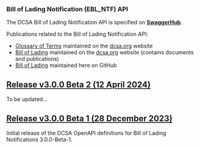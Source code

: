 


### Bill of Lading Notification (EBL_NTF) API

The DCSA Bill of Lading Notification API is specified on [**SwaggerHub**](https://app.swaggerhub.com/apis/dcsaorg/DCSA_EBL_NTF).

Publications related to the Bill of Lading Notification API:
- [Glossary of Terms](https://knowledge.dcsa.org/s/glossary) maintained on the [dcsa.org](https://dcsa.org) website
- [Bill of Lading](https://dcsa.org/standards/ebill-of-lading/) maintained on the [dcsa.org](https://dcsa.org) website (contains documents and publications)
- [Bill of Lading](./../) maintained here on GitHub

<a name="v300B2"></a>[Release v3.0.0 Beta 2 (12 April 2024)](https://app.swaggerhub.com/apis-docs/dcsaorg/DCSA_EBL_NTF/3.0.0-Beta-2)
---
To be updated...

<a name="v300B1"></a>[Release v3.0.0 Beta 1 (28 December 2023)](https://app.swaggerhub.com/apis-docs/dcsaorg/DCSA_EBL_NTF/3.0.0-Beta-1)
---
Initial release of the DCSA OpenAPI definitions for Bill of Lading Notifications 3.0.0-Beta-1.
